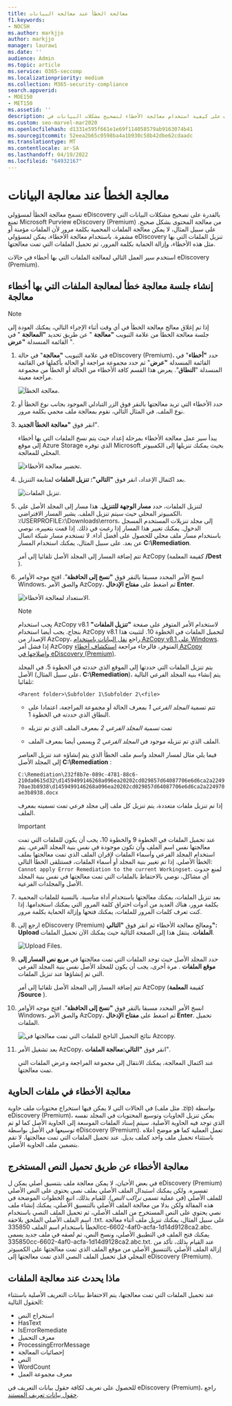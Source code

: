 ```yaml
---
title: معالجة الخطأ عند معالجة البيانات
f1.keywords:
- NOCSH
ms.author: markjjo
author: markjjo
manager: laurawi
ms.date: ''
audience: Admin
ms.topic: article
ms.service: O365-seccomp
ms.localizationpriority: medium
ms.collection: M365-security-compliance
search.appverid:
- MOE150
- MET150
ms.assetid: ''
description: تعرف على كيفية استخدام معالجة الأخطاء لتصحيح مشكلات البيانات في eDiscovery (Premium) التي قد تمنع المعالجة المناسبة للمحتوى.
ms.custom: seo-marvel-mar2020
ms.openlocfilehash: d1331e595f661e1e69f114058579ab9163074b41
ms.sourcegitcommit: 52eea2b65c0598ba4a1b930c58b42dbe62cdaadc
ms.translationtype: MT
ms.contentlocale: ar-SA
ms.lasthandoff: 04/19/2022
ms.locfileid: "64932167"
---
```

# <a name="error-remediation-when-processing-data"></a>معالجة الخطأ عند معالجة البيانات

تسمح معالجة الخطأ لمسؤولي eDiscovery بالقدرة على تصحيح مشكلات البيانات التي تمنع Microsoft Purview eDiscovery (Premium) من معالجة المحتوى بشكل صحيح. على سبيل المثال، لا يمكن معالجة الملفات المحمية بكلمة مرور لأن الملفات مؤمنة أو مشفرة. باستخدام معالجة الأخطاء، يمكن لمسؤولي eDiscovery تنزيل الملفات التي بها مثل هذه الأخطاء، وإزالة الحماية بكلمة المرور، ثم تحميل الملفات التي تمت معالجتها.

استخدم سير العمل التالي لمعالجة الملفات التي بها أخطاء في حالات eDiscovery (Premium).

## <a name="create-an-error-remediation-session-to-remediate-files-with-processing-errors"></a>إنشاء جلسة معالجة خطأ لمعالجة الملفات التي بها أخطاء معالجة

> [!NOTE]
> إذا تم إغلاق معالج معالجة الخطأ في أي وقت أثناء الإجراء التالي، يمكنك العودة إلى جلسة معالجة الخطأ من علامة التبويب **"معالجة** " عن طريق تحديد **"المعالجة** " في القائمة المنسدلة **"عرض** ".

1. في علامة التبويب **"معالجة**" في حالة eDiscovery (Premium)، حدد **"أخطاء**" في القائمة المنسدلة **"عرض**" ثم حدد مجموعة مراجعة أو الحالة بأكملها في القائمة المنسدلة "**النطاق**". يعرض هذا القسم كافة الأخطاء من الحالة أو الخطأ من مجموعة مراجعة معينة.

   ![معالجة الخطأ.](../media/8c2faf1a-834b-44fc-b418-6a18aed8b81a.png)

2. حدد الأخطاء التي تريد معالجتها بالنقر فوق الزر التبادلي الموجود بجانب نوع الخطأ أو نوع الملف.  في المثال التالي، نقوم بمعالجة ملف محمي بكلمة مرور.

3. انقر فوق **"معالجة الخطأ الجديد**".

    يبدأ سير عمل معالجة الأخطاء بمرحلة إعداد حيث يتم نسخ الملفات التي بها أخطاء إلى موقع Azure Storage الذي توفره Microsoft بحيث يمكنك تنزيلها إلى الكمبيوتر المحلي للمعالجة.

    ![تحضير معالجة الأخطاء.](../media/390572ec-7012-47c4-a6b6-4cbb5649e8a8.png)

4. بعد اكتمال الإعداد، انقر فوق **"التالي": تنزيل الملفات** لمتابعة التنزيل.

    ![تنزيل الملفات.](../media/6ac04b09-8e13-414a-9e24-7c75ba586363.png)

5. لتنزيل الملفات، حدد **مسار الوجهة للتنزيل**. هذا مسار إلى المجلد الأصل على الكمبيوتر المحلي حيث سيتم تنزيل الملف.  يشير المسار الافتراضي، ٪USERPROFILE٪\Downloads\errors، إلى مجلد تنزيلات المستخدم المسجل الدخول. يمكنك تغيير هذا المسار إذا رغبت في ذلك. إذا قمت بتغييره، نوصي باستخدام مسار ملف محلي للحصول على أفضل أداء. لا تستخدم مسار شبكة اتصال عن بعد. على سبيل المثال، يمكنك استخدام المسار **C:\Remediation**.

   تتم إضافة المسار إلى المجلد الأصل تلقائيا إلى أمر AzCopy (كقيمة المعلمة **/Dest** ).

6. انسخ الأمر المحدد مسبقا بالنقر فوق **"نسخ إلى الحافظة**". افتح موجه الأوامر Windows، والصق الأمر AzCopy، ثم اضغط على **مفتاح الإدخال Enter**.

    ![الاستعداد لمعالجة الأخطاء.](../media/f364ab4d-31c5-4375-b69f-650f694a2f69.png)

    > [!NOTE]
    > يجب استخدام AzCopy v8.1 لاستخدام الأمر المتوفر على صفحة **"تنزيل الملفات"** بنجاح. يجب أيضا استخدام AzCopy v8.1 لتحميل الملفات في الخطوة 10. لتثبيت هذا الإصدار من AzCopy، راجع [نقل البيانات باستخدام AzCopy v8.1 على Windows](/previous-versions/azure/storage/storage-use-azcopy). إذا فشل أمر AzCopy المتوفر، فالرجاء مراجعة [استكشاف أخطاء AzCopy وإصلاحها في eDiscovery (Premium)](troubleshooting-azcopy.md).

    يتم تنزيل الملفات التي حددتها إلى الموقع الذي حددته في الخطوة 5. في المجلد الأصل (على سبيل المثال، **C:\Remediation**)، يتم إنشاء بنية المجلد الفرعي التالية تلقائيا:

    `<Parent folder>\Subfolder 1\Subfolder 2\<file>`

    - تتم تسمية *المجلد الفرعي 1* بمعرف الحالة أو مجموعة المراجعة، اعتمادا على النطاق الذي حددته في الخطوة 1.

    - تمت *تسمية المجلد الفرعي 2* بمعرف الملف الذي تم تنزيله

    - الملف الذي تم تنزيله موجود في *المجلد الفرعي 2* ويسمى أيضا بمعرف الملف.

    فيما يلي مثال لمسار المجلد واسم ملف الخطأ الذي يتم إنشاؤه عند تنزيل العناصر إلى المجلد الأصل **C:\Remediation** :

    `C:\Remediation\232f8b7e-089c-4781-88c6-210da0615d32\d1459499146268a096ea20202cd029857d64087706e6d6ca2a224970ae3b8938\d1459499146268a096ea20202cd029857d64087706e6d6ca2a224970ae3b8938.docx`

    إذا تم تنزيل ملفات متعددة، يتم تنزيل كل ملف إلى مجلد فرعي تمت تسميته بمعرف الملف.

    > [!IMPORTANT]
    > عند تحميل الملفات في الخطوة 9 والخطوة 10، يجب أن يكون للملفات التي تمت معالجتها نفس اسم الملف وأن تكون موجودة في نفس بنية المجلد الفرعي. يتم استخدام المجلد الفرعي وأسماء الملفات لإقران الملف الذي تمت معالجتها بملف الخطأ الأصلي. إذا تم تغيير بنية المجلد أو أسماء الملفات، فستتلقى الخطأ التالي: `Cannot apply Error Remediation to the current Workingset`. لمنع حدوث أي مشاكل، نوصي بالاحتفاظ بالملفات التي تمت معالجتها في نفس بنية المجلد الأصل والمجلدات الفرعية.

7. بعد تنزيل الملفات، يمكنك معالجتها باستخدام أداة مناسبة. بالنسبة للملفات المحمية بكلمة مرور، هناك العديد من أدوات اختراق كلمة المرور التي يمكنك استخدامها. إذا كنت تعرف كلمات المرور للملفات، يمكنك فتحها وإزالة الحماية بكلمة مرور.

8. ارجع إلى eDiscovery (Premium) ومعالج معالجة الأخطاء ثم انقر فوق **"التالي": Upload الملفات**.  ينتقل هذا إلى الصفحة التالية حيث يمكنك الآن تحميل الملفات.

    ![Upload Files.](../media/af3d8617-1bab-4ecd-8de0-22e53acba240.png)

9. حدد المجلد الأصل حيث توجد الملفات التي تمت معالجتها في **مربع نص المسار إلى موقع الملفات** . مرة أخرى، يجب أن يكون للمجلد الأصل نفس بنية المجلد الفرعي التي تم إنشاؤها عند تنزيل الملفات.

    تتم إضافة المسار إلى المجلد الأصل تلقائيا إلى أمر AzCopy (كقيمة **المعلمة /Source** ).

10. انسخ الأمر المحدد مسبقا بالنقر فوق **"نسخ إلى الحافظة**". افتح موجه الأوامر Windows، والصق الأمر AzCopy، ثم اضغط على **مفتاح الإدخال Enter**. تحميل الملفات.

    ![نتائج التحميل الناجح للملفات التي تمت معالجتها في Azcopy.](../media/ff2ff691-629f-4065-9b37-5333f937daf6.png)

11. بعد تشغيل الأمر AzCopy، انقر فوق **"التالي:معالجة الملفات**".

    عند اكتمال المعالجة، يمكنك الانتقال إلى مجموعة المراجعة وعرض الملفات التي تمت معالجتها.

## <a name="remediating-errors-in-container-files"></a>معالجة الأخطاء في ملفات الحاوية

في الحالات التي لا يمكن فيها استخراج محتويات ملف حاوية (مثل ملف .zip) بواسطة eDiscovery (Premium)، يمكن تنزيل الحاويات وتوسيع المحتويات في المجلد نفسه الذي توجد فيه الحاوية الأصلية. سيتم إسناد الملفات الموسعة إلى الحاوية الأصل كما لو تم توسيعها في الأصل بواسطة eDiscovery (Premium). تعمل العملية كما هو موضح أعلاه باستثناء تحميل ملف واحد كملف بديل.  عند تحميل الملفات التي تمت معالجتها، لا تقم بتضمين ملف الحاوية الأصلي.

## <a name="remediating-errors-by-uploading-the-extracted-text"></a>معالجة الأخطاء عن طريق تحميل النص المستخرج

في بعض الأحيان، لا يمكن معالجة ملف بتنسيق أصلي يمكن ل eDiscovery (Premium) تفسيره. ولكن يمكنك استبدال الملف الأصلي بملف نصي يحتوي على النص الأصلي للملف الأصلي (في عملية تسمى *تراكب النص*). للقيام بذلك، اتبع الخطوات الموضحة في هذه المقالة ولكن بدلا من معالجة الملف الأصلي بالتنسيق الأصلي، يمكنك إنشاء ملف نصي يحتوي على النص المستخرج من الملف الأصلي، ثم تحميل الملف النصي باستخدام اسم الملف الأصلي الملحق بلاحقة .txt. على سبيل المثال، يمكنك تنزيل ملف أثناء معالجة الخطأ باستخدام اسم الملف 335850cc-6602-4af0-acfa-1d14d9128ca2.abc. يمكنك فتح الملف في التطبيق الأصلي، ونسخ النص، ثم لصقه في ملف جديد يسمى 335850cc-6602-4af0-acfa-1d14d9128ca2.abc.txt. عند القيام بذلك، تأكد من إزالة الملف الأصلي بالتنسيق الأصلي من موقع الملف الذي تمت معالجتها على الكمبيوتر المحلي قبل تحميل الملف النصي الذي تمت معالجتها إلى eDiscovery (Premium).

## <a name="what-happens-when-files-are-remediated"></a>ماذا يحدث عند معالجة الملفات

عند تحميل الملفات التي تمت معالجتها، يتم الاحتفاظ ببيانات التعريف الأصلية باستثناء الحقول التالية:

- استخراج النص
- HasText
- IsErrorRemediate
- معرف التحميل
- ProcessingErrorMessage
- إحصائيات المعالجة
- النص
- WordCount
- معرف مجموعة العمل

للحصول على تعريف لكافة حقول بيانات التعريف في eDiscovery (Premium)، راجع [حقول بيانات تعريف المستند](document-metadata-fields-in-advanced-ediscovery.md).